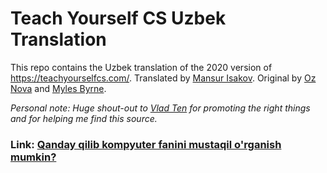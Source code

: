 # Teach Yourself CS Uzbek Translation

This repo contains the Uzbek translation of the 2020 version of https://teachyourselfcs.com/. Translated by [Mansur Isakov](https://github.com/MansurIsakov). Original by [Oz Nova](https://twitter.com/oznova_) and [Myles Byrne](https://twitter.com/quackingduck).

_Personal note: Huge shout-out to [Vlad Ten](https://github.com/vladtenlive) for promoting the right things and for helping me find this source._

### Link: [Qanday qilib kompyuter fanini mustaqil o'rganish mumkin?](https://github.com/MansurIsakov/teachyourselfCS-UZ/blob/main/teach-yourself-CS-2020-UZ.md)
